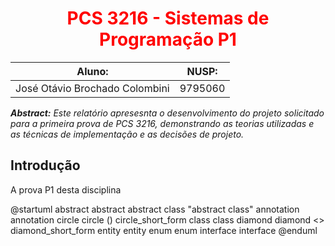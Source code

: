 # <center> <font color = "red"> PCS 3216 - Sistemas de Programação P1 </font> </center>

| Aluno: | NUSP: |
|:------:|:-----:|
| José Otávio Brochado Colombini| 9795060 |

<div class="page"/>

***Abstract:*** *Este relatório apresesnta o desenvolvimento do projeto solicitado para a primeira prova de PCS 3216, demonstrando as teorias utilizadas e as técnicas de implementação e as decisões de projeto.*

## Introdução

A prova P1 desta disciplina

@startuml
abstract        abstract
abstract class  "abstract class"
annotation      annotation
circle          circle
()              circle_short_form
class           class
diamond         diamond
<>              diamond_short_form
entity          entity
enum            enum
interface       interface
@enduml
